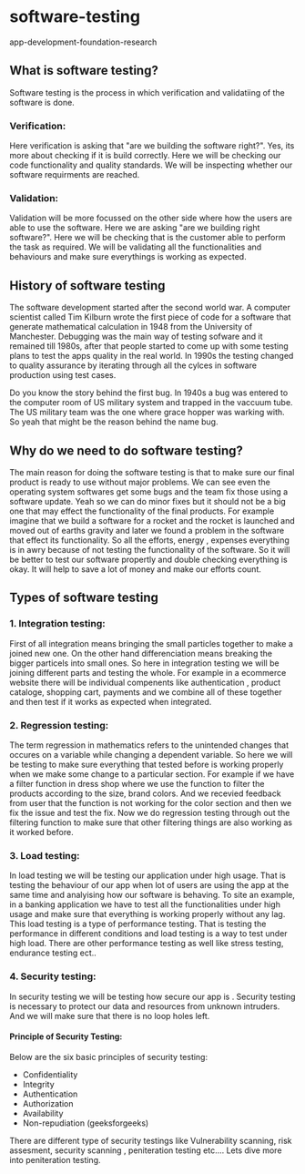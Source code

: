 # software-testing
app-development-foundation-research

## What is software testing?

Software testing is the process in which verification and validatiing of the software is done.
### Verification:
Here verification is asking that "are we building the software right?". Yes, its more about checking if it is build correctly. Here we will be checking our code functionality and quality standards. We will be inspecting whether our software requirments are reached.
### Validation:
Validation will be more focussed on the other side where how the users are able to use the software. Here we are asking "are we building right software?". Here we will be checking that is the customer able to perform the task as required. We will be validating all the functionalities and behaviours and make sure everythings is working as expected.

## History of software testing

The software development started after the second world war. A computer scientist called Tim Kilburn wrote the first piece of code for a software that generate mathematical calculation in 1948 from the University of Manchester. Debugging was the main way of testing sofware and it remained till 1980s, after that people started to come up with some testing plans to test the apps quality in the real world. In 1990s the testing changed to quality assurance by iterating through all the cylces in software production using test cases. 

Do you know the story behind the first bug. In 1940s a bug was entered to the computer room of US military system and trapped in the vaccuum tube. The US military team was the one where grace hopper was warking with. So yeah that might be the reason behind the name bug.

## Why do we need to do software testing?

The main reason for doing the software testing is that to make sure our final product is ready to use without major problems. We can see even the operating system softwares get some bugs and the team fix those using a software update. Yeah so we can do minor fixes but it should not be a big one that may effect the functionality of the final products. For example imagine that we build a software for a rocket and the rocket is launched and moved out of earths gravity and later we found a problem in the software that effect its functionality. So all the efforts, energy , expenses everything is in awry because of not testing the functionality of the software. So it will be better to test our software propertly and double checking everything is okay. It will help to save a lot of money and make our efforts count.

## Types of software testing

### 1. Integration testing:

First of all integration means bringing the small particles together to make a joined new one. On the other hand differenciation means breaking the bigger particels into small ones. So here in integration testing we will be joining different parts and testing the whole. For example in a ecommerce website there will be individual compenents like authentication , product cataloge, shopping cart, payments and we combine all of these together and then test if it works as expected when integrated.

### 2. Regression testing:

The term regression in mathematics refers to the unintended changes that occures on a variable while changing a dependent variable. So here we will be testing to make sure everything that tested before is working properly when we make some change to a particular section. For example if we have a filter function in dress shop where we use the function to filter the products according to the size, brand colors. And we recevied feedback from user that the function is not working for the color section and then we fix the issue and test the fix. Now we do regression testing through out the filtering function to make sure that other filtering things are also working as it worked before. 
### 3. Load testing:
In load testing we will be testing our application under high usage. That is testing the behaviour of our app when lot of users are using the app at the same time and analyising how our software is behaving. To site an example, in a banking application we have to test all the functionalities under high usage and make sure that everything is working properly without any lag. This load testing is a type of performance testing. That is testing the performance in different conditions and load testing is a way to test under high load. There are other performance testing as well like stress testing, endurance testing ect..

### 4. Security testing: 
In security testing we will be testing how secure our app is . Security testing is necessary to protect our data and resources from unknown intruders. And we will make sure that there is no loop holes left. 
#### Principle of Security Testing:
Below are the six basic principles of security testing:

* Confidentiality
* Integrity
* Authentication
* Authorization
* Availability
* Non-repudiation 
(geeksforgeeks)

There are different type of security testings like Vulnerability scanning, risk assesment, security scanning , peniteration testing etc.... Lets dive more into peniteration testing. 
